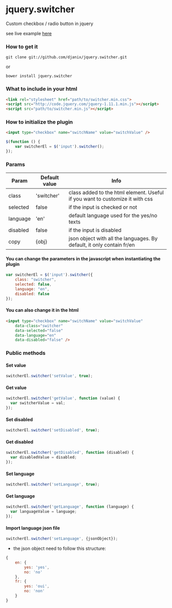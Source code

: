 jquery.switcher
===============

Custom checkbox / radio button in jquery

see live example [here](https://cdn.rawgit.com/djanix/jquery.switcher/6537d5219f5be1144440fe0d79c9cac58cf5dfe5/index.html)

### How to get it

    git clone git://github.com/djanix/jquery.switcher.git

or

    bower install jquery.switcher


### What to include in your html
```html
<link rel="stylesheet" href="path/to/switcher.min.css">
<script src="http://code.jquery.com/jquery-1.11.1.min.js"></script>
<script src="path/to/switcher.min.js"></script>
```

### How to initialize the plugin
```html
<input type="checkbox" name="switchName" value="switchValue" />
```

```javascript
$(function () {
    var switcherEl = $('input').switcher();
});
```

### Params

| Param         | Default value | Info                                                                         |
| ------------- | ------------- | -----------------------------------------------------------------------------|
| class         | 'switcher'    | class added to the html element. Useful if you want to customize it with css |
| selected      | false         | if the input is checked or not                                               |
| language      | 'en'          | default language used for the yes/no texts                                   |
| disabled      | false         | if the input is disabled                                                     |
| copy          | {obj}         | json object with all the languages. By default, it only contain fr/en        |

#### You can change the parameters in the javascript when instantiating the plugin

```javascript
var switcherEl = $('input').switcher({
    class: "switcher",
    selected: false,
    language: "en",
    disabled: false
});
```

#### You can also change it in the html

```html
<input type="checkbox" name="switchName" value="switchValue"
    data-class="switcher"
    data-selected="false"
    data-language="en"
    data-disabled="false" />
```

### Public methods

#### Set value
```javascript
switcherEl.switcher('setValue', true);
```

#### Get value
```javascript
switcherEl.switcher('getValue', function (value) {
  var switcherValue = val;
});
```

#### Set disabled
```javascript
switcherEl.switcher('setDisabled', true);
```

#### Get disabled
```javascript
switcherEl.switcher('getDisabled', function (disabled) {
  var disabledValue = disabled;
});
```

#### Set language
```javascript
switcherEl.switcher('setLanguage', true);
```

#### Get language
```javascript
switcherEl.switcher('getLanguage', function (language) {
  var languageValue = language;
});
```

#### Import language json file
```javascript
switcherEl.switcher('setLanguage', {jsonObject});
```

* the json object need to follow this structure:
```javascript
{
    en: {
        yes: 'yes',
        no: 'no'
    },
    fr: {
        yes: 'oui',
        no: 'non'
    }
}
```